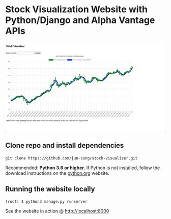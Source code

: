 # Stock Visualization Website with Python/Django and Alpha Vantage APIs

![homepage mockup](homepage_layout.png)

## Clone repo and install dependencies

`git clone https://github.com/jun-sung/stock-visualizer.git`

Recommended: **Python 3.6 or higher**. If Python is not installed, follow the download instructions on the [python.org](https://www.python.org/downloads/) website.

## Running the website locally

```shell
(root) $ python3 manage.py runserver
```

See the website in action @ <http://localhost:8000>
